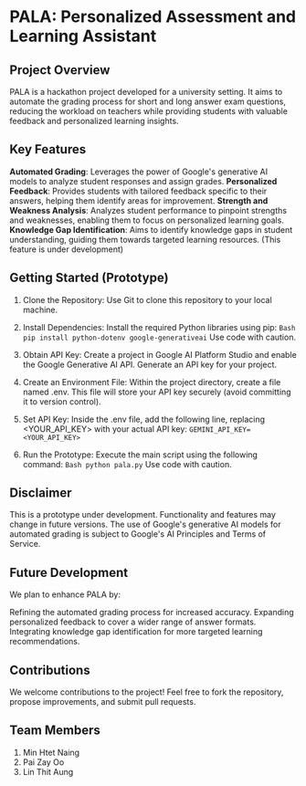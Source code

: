 # PALA: Personalized Assessment and Learning Assistant

## Project Overview

PALA is a hackathon project developed for a university setting. It aims to automate the grading process for short and long answer exam questions, reducing the workload on teachers while providing students with valuable feedback and personalized learning insights.

## Key Features

**Automated Grading**: Leverages the power of Google's generative AI models to analyze student responses and assign grades.
**Personalized Feedback**: Provides students with tailored feedback specific to their answers, helping them identify areas for improvement.
**Strength and Weakness Analysis**: Analyzes student performance to pinpoint strengths and weaknesses, enabling them to focus on personalized learning goals.
**Knowledge Gap Identification**: Aims to identify knowledge gaps in student understanding, guiding them towards targeted learning resources. (This feature is under development)

## Getting Started (Prototype)

1. Clone the Repository: Use Git to clone this repository to your local machine.

2. Install Dependencies: Install the required Python libraries using pip:
   `Bash
pip install python-dotenv google-generativeai`
   Use code with caution.
3. Obtain API Key: Create a project in Google AI Platform Studio and enable the Google Generative AI API. Generate an API key for your project.

4. Create an Environment File: Within the project directory, create a file named .env. This file will store your API key securely (avoid committing it to version control).

5. Set API Key: Inside the .env file, add the following line, replacing <YOUR_API_KEY> with your actual API key:
   `GEMINI_API_KEY=<YOUR_API_KEY>`
6. Run the Prototype: Execute the main script using the following command:
   `Bash
python pala.py`
   Use code with caution.

## Disclaimer

This is a prototype under development. Functionality and features may change in future versions.
The use of Google's generative AI models for automated grading is subject to Google's AI Principles and Terms of Service.

## Future Development

We plan to enhance PALA by:

Refining the automated grading process for increased accuracy.
Expanding personalized feedback to cover a wider range of answer formats.
Integrating knowledge gap identification for more targeted learning recommendations.

## Contributions

We welcome contributions to the project! Feel free to fork the repository, propose improvements, and submit pull requests.

## Team Members

1. Min Htet Naing
2. Pai Zay Oo
3. Lin Thit Aung
